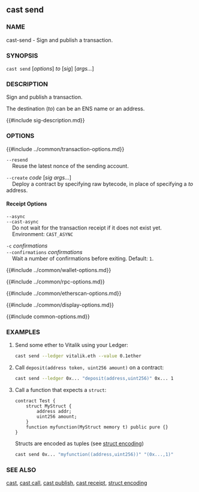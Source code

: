 ## cast send

### NAME

cast-send - Sign and publish a transaction.

### SYNOPSIS

``cast send`` [*options*] *to* [*sig*] [*args...*]

### DESCRIPTION

Sign and publish a transaction.

The destination (*to*) can be an ENS name or an address.

{{#include sig-description.md}}

### OPTIONS

{{#include ../common/transaction-options.md}}

`--resend`  
&nbsp;&nbsp;&nbsp;&nbsp;Reuse the latest nonce of the sending account.

`--create` *code* [*sig* *args...*]  
&nbsp;&nbsp;&nbsp;&nbsp;Deploy a contract by specifying raw bytecode, in place of specifying a *to* address.

#### Receipt Options

`--async`  
`--cast-async`  
&nbsp;&nbsp;&nbsp;&nbsp;Do not wait for the transaction receipt if it does not exist yet.  
&nbsp;&nbsp;&nbsp;&nbsp;Environment: `CAST_ASYNC`

`-c` *confirmations*  
`--confirmations` *confirmations*  
&nbsp;&nbsp;&nbsp;&nbsp;Wait a number of confirmations before exiting. Default: `1`.

{{#include ../common/wallet-options.md}}

{{#include ../common/rpc-options.md}}

{{#include ../common/etherscan-options.md}}

{{#include ../common/display-options.md}}

{{#include common-options.md}}

### EXAMPLES

1. Send some ether to Vitalik using your Ledger:
    ```sh
    cast send --ledger vitalik.eth --value 0.1ether
    ```

2. Call `deposit(address token, uint256 amount)` on a contract:
    ```sh
    cast send --ledger 0x... "deposit(address,uint256)" 0x... 1
    ```

3. Call a function that expects a `struct`:

    ```solidity
    contract Test {
        struct MyStruct {
            address addr;
            uint256 amount;
        }
        function myfunction(MyStruct memory t) public pure {}
    }
    ```

    Structs are encoded as tuples (see [struct encoding](./misc/struct-encoding.md))

    ```sh
    cast send 0x... "myfunction((address,uint256))" "(0x...,1)"
    ```
### SEE ALSO

[cast](./cast.md), [cast call](./cast-call.md), [cast publish](./cast-publish.md), [cast receipt](./cast-receipt.md), [struct encoding](./misc/struct-encoding.md)
